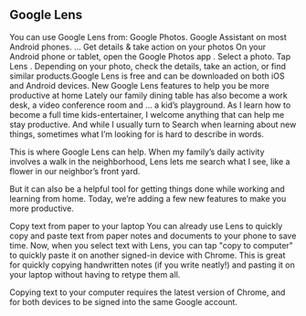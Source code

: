 ## Google Lens

You can use Google Lens from: Google Photos. Google Assistant on most Android phones.
...
Get details & take action on your photos
On your Android phone or tablet, open the Google Photos app .
Select a photo.
Tap Lens .
Depending on your photo, check the details, take an action, or find similar products.Google Lens is free and can be downloaded on both iOS and Android devices.
New Google Lens features to help you be more productive at home
Lately our family dining table has also become a work desk, a video conference room and … a kid’s playground. As I learn how to become a full time kids-entertainer, I welcome anything that can help me stay productive. And while I usually turn to Search when learning about new things, sometimes what I’m looking for is hard to describe in words.

This is where Google Lens can help. When my family’s daily activity involves a walk in the neighborhood, Lens lets me search what I see, like a flower in our neighbor’s front yard.


But it can also be a helpful tool for getting things done while working and learning from home. Today, we’re adding a few new features to make you more productive.

Copy text from paper to your laptop
You can already use Lens to quickly copy and paste text from paper notes and documents to your phone to save time. Now, when you select text with Lens, you can tap "copy to computer" to quickly paste it on another signed-in device with Chrome. This is great for quickly copying handwritten notes (if you write neatly!) and pasting it on your laptop without having to retype them all.


Copying text to your computer requires the latest version of Chrome, and for both devices to be signed into the same Google account.